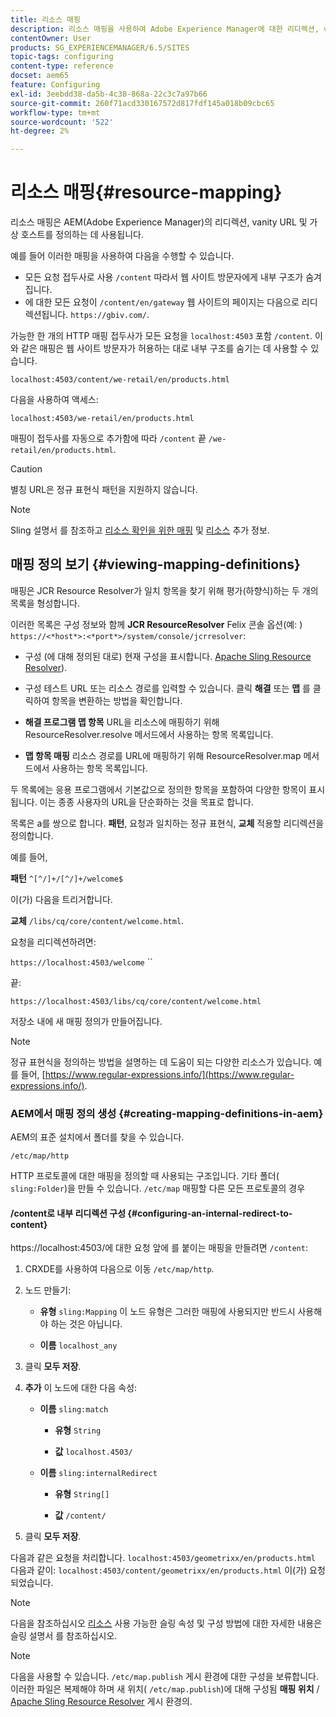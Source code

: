 ```yaml
---
title: 리소스 매핑
description: 리소스 매핑을 사용하여 Adobe Experience Manager에 대한 리디렉션, vanity URL 및 가상 호스트를 정의하는 방법을 알아봅니다.
contentOwner: User
products: SG_EXPERIENCEMANAGER/6.5/SITES
topic-tags: configuring
content-type: reference
docset: aem65
feature: Configuring
exl-id: 3eebdd38-da5b-4c38-868a-22c3c7a97b66
source-git-commit: 260f71acd330167572d817fdf145a018b09cbc65
workflow-type: tm+mt
source-wordcount: '522'
ht-degree: 2%

---
```


# 리소스 매핑{#resource-mapping}

리소스 매핑은 AEM(Adobe Experience Manager)의 리디렉션, vanity URL 및 가상 호스트를 정의하는 데 사용됩니다.

예를 들어 이러한 매핑을 사용하여 다음을 수행할 수 있습니다.

* 모든 요청 접두사로 사용 `/content` 따라서 웹 사이트 방문자에게 내부 구조가 숨겨집니다.
* 에 대한 모든 요청이 `/content/en/gateway` 웹 사이트의 페이지는 다음으로 리디렉션됩니다. `https://gbiv.com/`.

가능한 한 개의 HTTP 매핑 접두사가 모든 요청을 `localhost:4503` 포함 `/content`. 이와 같은 매핑은 웹 사이트 방문자가 허용하는 대로 내부 구조를 숨기는 데 사용할 수 있습니다.

`localhost:4503/content/we-retail/en/products.html`

다음을 사용하여 액세스:

`localhost:4503/we-retail/en/products.html`

매핑이 접두사를 자동으로 추가함에 따라 `/content` 끝 `/we-retail/en/products.html`.

>[!CAUTION]
>
>별칭 URL은 정규 표현식 패턴을 지원하지 않습니다.

>[!NOTE]
>
>Sling 설명서 를 참조하고 [리소스 확인을 위한 매핑](https://sling.apache.org/documentation/the-sling-engine/mappings-for-resource-resolution.html) 및 [리소스](https://sling.apache.org/documentation/the-sling-engine/resources.html) 추가 정보.

## 매핑 정의 보기 {#viewing-mapping-definitions}

매핑은 JCR Resource Resolver가 일치 항목을 찾기 위해 평가(하향식)하는 두 개의 목록을 형성합니다.

이러한 목록은 구성 정보와 함께 **JCR ResourceResolver** Felix 콘솔 옵션(예: ) `https://<*host*>:<*port*>/system/console/jcrresolver`:

* 구성 (에 대해 정의된 대로) 현재 구성을 표시합니다. [Apache Sling Resource Resolver](/help/sites-deploying/osgi-configuration-settings.md#apacheslingresourceresolver)).

* 구성 테스트 URL 또는 리소스 경로를 입력할 수 있습니다. 클릭 **해결** 또는 **맵** 를 클릭하여 항목을 변환하는 방법을 확인합니다.

* **해결 프로그램 맵 항목**
URL을 리소스에 매핑하기 위해 ResourceResolver.resolve 메서드에서 사용하는 항목 목록입니다.

* **맵 항목 매핑**
리소스 경로를 URL에 매핑하기 위해 ResourceResolver.map 메서드에서 사용하는 항목 목록입니다.

두 목록에는 응용 프로그램에서 기본값으로 정의한 항목을 포함하여 다양한 항목이 표시됩니다. 이는 종종 사용자의 URL을 단순화하는 것을 목표로 합니다.

목록은 a를 쌍으로 합니다. **패턴**, 요청과 일치하는 정규 표현식, **교체** 적용할 리디렉션을 정의합니다.

예를 들어,

**패턴** `^[^/]+/[^/]+/welcome$`

이(가) 다음을 트리거합니다.

**교체** `/libs/cq/core/content/welcome.html`.

요청을 리디렉션하려면:

`https://localhost:4503/welcome` ``

끝:

`https://localhost:4503/libs/cq/core/content/welcome.html`

저장소 내에 새 매핑 정의가 만들어집니다.

>[!NOTE]
>
>정규 표현식을 정의하는 방법을 설명하는 데 도움이 되는 다양한 리소스가 있습니다. 예를 들어, [https://www.regular-expressions.info/](https://www.regular-expressions.info/).

### AEM에서 매핑 정의 생성 {#creating-mapping-definitions-in-aem}

AEM의 표준 설치에서 폴더를 찾을 수 있습니다.

`/etc/map/http`

HTTP 프로토콜에 대한 매핑을 정의할 때 사용되는 구조입니다. 기타 폴더( `sling:Folder`)을 만들 수 있습니다. `/etc/map` 매핑할 다른 모든 프로토콜의 경우

#### /content로 내부 리디렉션 구성 {#configuring-an-internal-redirect-to-content}

https://localhost:4503/에 대한 요청 앞에 를 붙이는 매핑을 만들려면 `/content`:

1. CRXDE를 사용하여 다음으로 이동 `/etc/map/http`.

1. 노드 만들기:

   * **유형** `sling:Mapping`
이 노드 유형은 그러한 매핑에 사용되지만 반드시 사용해야 하는 것은 아닙니다.

   * **이름** `localhost_any`

1. 클릭 **모두 저장**.
1. **추가** 이 노드에 대한 다음 속성:

   * **이름** `sling:match`

      * **유형** `String`

      * **값** `localhost.4503/`

   * **이름** `sling:internalRedirect`

      * **유형** `String[]`

      * **값** `/content/`

1. 클릭 **모두 저장**.

다음과 같은 요청을 처리합니다.
`localhost:4503/geometrixx/en/products.html`
다음과 같이:
`localhost:4503/content/geometrixx/en/products.html`
이(가) 요청되었습니다.

>[!NOTE]
>
>다음을 참조하십시오 [리소스](https://sling.apache.org/documentation/the-sling-engine/resources.html) 사용 가능한 슬링 속성 및 구성 방법에 대한 자세한 내용은 슬링 설명서 를 참조하십시오.

>[!NOTE]
>
>다음을 사용할 수 있습니다. `/etc/map.publish` 게시 환경에 대한 구성을 보류합니다. 이러한 파일은 복제해야 하며 새 위치( `/etc/map.publish`)에 대해 구성됨 **매핑 위치** / [Apache Sling Resource Resolver](/help/sites-deploying/osgi-configuration-settings.md#apacheslingresourceresolver) 게시 환경의.
